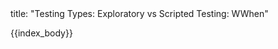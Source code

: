 <frontmatter>
title: "Testing Types: Exploratory vs Scripted Testing: WWhen"
</frontmatter>

{{index_body}}
